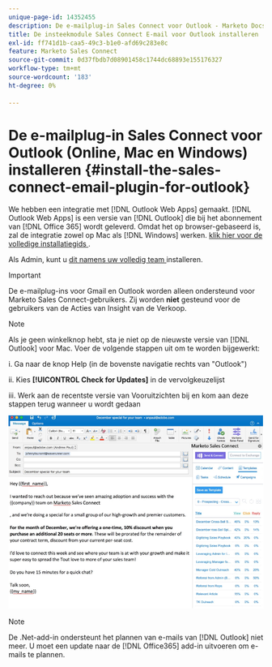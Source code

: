 ```yaml
---
unique-page-id: 14352455
description: De e-mailplug-in Sales Connect voor Outlook - Marketo Docs - Productdocumentatie installeren
title: De insteekmodule Sales Connect E-mail voor Outlook installeren
exl-id: ff741d1b-caa5-49c3-b1e0-afd69c283e8c
feature: Marketo Sales Connect
source-git-commit: 0d37fbdb7d08901458c1744dc68893e155176327
workflow-type: tm+mt
source-wordcount: '183'
ht-degree: 0%

---
```


# De e-mailplug-in Sales Connect voor Outlook (Online, Mac en Windows) installeren {#install-the-sales-connect-email-plugin-for-outlook}

We hebben een integratie met [!DNL Outlook Web Apps] gemaakt. [!DNL Outlook Web Apps] is een versie van [!DNL Outlook] die bij het abonnement van [!DNL Office 365] wordt geleverd. Omdat het op browser-gebaseerd is, zal de integratie zowel op Mac als [!DNL Windows] werken. [ klik hier voor de volledige installatiegids ](https://s3.amazonaws.com/tout-user-store/outlook-mac/assets/install_tout_add-in_outlook_mac.pdf).

Als Admin, kunt u [ dit namens uw volledig team ](https://docs.microsoft.com/en-us/office365/admin/manage/manage-deployment-of-add-ins?view=o365-worldwide) installeren.

>[!IMPORTANT]
>
>De e-mailplug-ins voor Gmail en Outlook worden alleen ondersteund voor Marketo Sales Connect-gebruikers. Zij worden **niet** gesteund voor de gebruikers van de Acties van Insight van de Verkoop.

>[!NOTE]
>
>Als je geen winkelknop hebt, sta je niet op de nieuwste versie van [!DNL Outlook] voor Mac. Voer de volgende stappen uit om te worden bijgewerkt:
>
>i. Ga naar de knop Help (in de bovenste navigatie rechts van &quot;Outlook&quot;)
>
>ii. Kies **[!UICONTROL Check for Updates]** in de vervolgkeuzelijst
>
>iii. Werk aan de recentste versie van Vooruitzichten bij en kom aan deze stappen terug wanneer u wordt gedaan

![](assets/install-the-sales-connect-email-plugin-for-outlook-1.png)

>[!NOTE]
>
>De .Net-add-in ondersteunt het plannen van e-mails van [!DNL Outlook] niet meer. U moet een update naar de [!DNL Office365] add-in uitvoeren om e-mails te plannen.
